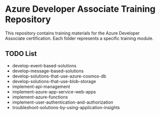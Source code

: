 # Azure Developer Associate Training Repository

This repository contains training materials for the Azure Developer Associate certification. Each folder represents a specific training module.

## TODO List

- develop-event-based-solutions
- develop-message-based-solutions
- develop-solutions-that-use-azure-cosmos-db
- develop-solutions-that-use-blob-storage
- implement-api-management
- implement-azure-app-service-web-apps
- implement-azure-functions
- implement-user-authentication-and-authorization
- troubleshoot-solutions-by-using-application-insights